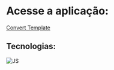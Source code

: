 # Acesse a aplicação: 
<a href="https://jaojogadez.github.io/convert-template/" target="_blank">Convert Template</a>

## Tecnologias:
![JS](https://img.shields.io/badge/JavaScript-F7DF1E?style=for-the-badge&logo=javascript&logoColor=black)
